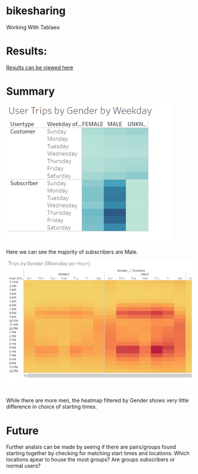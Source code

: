 # bikesharing
Working With Tablaeu

# Results:

[Results can be viewed here](https://public.tableau.com/app/profile/stephen.dini/viz/ClassAssignment_16551185358360/Story1?publish=yes)

# Summary

![Link to Image](/users.png)

Here we can see the majority of subscribers are Male. 

![Link to Image](/Starttimebygender.png)

While there are more men, the heatmap filtered by Gender shows very little difference in choice of starting times.

# Future

Further analsis can be made by seeing if there are pairs/groups found starting together by checking for matching start times and locations. Which locations apear to house the most groups? Are groups subscribers or normal users? 
